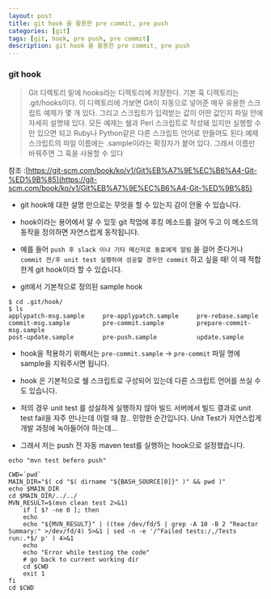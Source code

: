 ```yaml
---
layout: post
title: git hook 을 활용한 pre commit, pre push
categories: [git]
tags: [git, hook, pre push, pre commit]
description: git hook 을 활용한 pre commit, pre push
---
```



### git hook

> Git 디렉토리 밑에 hooks라는 디렉토리에 저장한다. 기본 훅 디렉토리는 .git/hooks이다. 이 디렉토리에 가보면 Git이 자동으로 넣어준 매우 유용한 스크립트 예제가 몇 개 있다. 그리고 스크립트가 입력받는 값이 어떤 값인지 파일 안에 자세히 설명돼 있다. 모든 예제는 쉘과 Perl 스크립트로 작성돼 있지만 실행할 수만 있으면 되고 Ruby나 Python같은 다른 스크립트 언어로 만들어도 된다.예제 스크립트의 파일 이름에는 .sample이라는 확장자가 붙어 있다. 그래서 이름만 바꿔주면 그 훅을 사용할 수 있다  

참조 :[https://git-scm.com/book/ko/v1/Git%EB%A7%9E%EC%B6%A4-Git-%ED%9B%85](https://git-scm.com/book/ko/v1/Git%EB%A7%9E%EC%B6%A4-Git-%ED%9B%85)


* git hook에 대한 설명 만으로는 무엇을 할 수 있는지 감이 안올 수 있습니다. 
* hook이라는 용어에서 알 수 있듯 git 작업에 후킹 메소드를 걸어 두고 이 메소드의 동작을 정의하면 자연스럽게 동작됩니다.
* 예를 들어 `push 후 slack 이나 기타 메신저로 동료에게 알림` 을 걸어 준다거나 `commit 전/후 unit test 실행하여 성공할 경우만 commit` 하고 싶을 때! 이 때 적합한게 git hook이라 할 수 있습니다.  

  
* git에서 기본적으로 정의된 sample hook

```
$ cd .git/hook/
$ ls
applypatch-msg.sample     pre-applypatch.sample     pre-rebase.sample
commit-msg.sample         pre-commit.sample         prepare-commit-msg.sample
post-update.sample        pre-push.sample           update.sample
```

* hook을 적용하기 위해서는 `pre-commit.sample` -> `pre-commit` 파일 명에 sample을 지워주시면 됩니다.
* hook 은 기본적으로 쉘 스크립트로 구성되어 있는데 다른 스크립트 언어를 쓰실 수도 있습니다.


* 저의 경우 unit test 를 성실하게 실행하지 않아 빌드 서버에서 빌드 결과로 unit test fail을 자주 만나는데 이럴 때 참.. 민망한 순간입니다. Unit Test가 자연스럽게 개발 과정에 녹아들어야 하는데...
* 그래서 저는 push 전 자동 maven test를 실행하는 hook으로 설정했습니다. 


```
echo "mvn test befero push"

CWD=`pwd`
MAIN_DIR="$( cd "$( dirname "${BASH_SOURCE[0]}" )" && pwd )"
echo $MAIN_DIR
cd $MAIN_DIR/../../
MVN_RESULT=$(mvn clean test 2>&1)
    if [ $? -ne 0 ]; then
    echo
    echo "${MVN_RESULT}" | ((tee /dev/fd/5 | grep -A 10 -B 2 "Reactor Summary:" >/dev/fd/4) 5>&1 | sed -n -e '/^Failed tests:/,/Tests run:.*$/ p' ) 4>&1
    echo
    echo "Error while testing the code"
    # go back to current working dir
    cd $CWD
    exit 1
fi
cd $CWD
```



